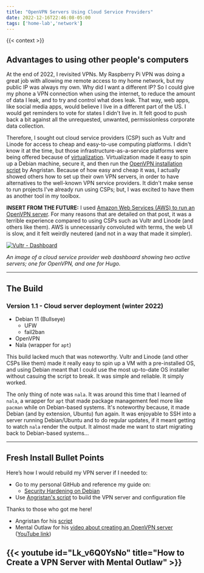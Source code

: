 ```yaml
---
title: "OpenVPN Servers Using Cloud Service Providers"
date: 2022-12-16T22:46:08-05:00
tags: ['home-lab','network']
---
```


{{< context >}}

## Advantages to using other people's computers

At the end of 2022, I revisited VPNs. My Raspberry Pi VPN was doing a great job with allowing me remote access to my home network, but my public IP was always my own. Why did I want a different IP? So I could give my phone a VPN connection when using the internet, to reduce the amount of data I leak, and to try and control what does leak. That way, web apps, like social media apps, would believe I live in a different part of the US. I would get reminders to vote for states I didn't live in. It felt good to push back a bit against all the unrequested, unwanted, permissionless corporate data collection.

Therefore, I sought out cloud service providers (CSP) such as Vultr and Linode for access to cheap and easy-to-use computing platforms. I didn't know it at the time, but those infrastructure-as-a-service platforms were being offered because of [virtualization](/home-lab/virtualization/). Virtualization made it easy to spin up a Debian machine, secure it, and then run the [OpenVPN installation script](https://github.com/angristan/openvpn-install) by Angristan. Because of how easy and cheap it was, I actually showed others how to set up their own VPN servers, in order to have alternatives to the well-known VPN service providers. It didn't make sense to run projects I've already run using CSPs; but, I was excited to have them as another tool in my toolbox.

**INSERT FROM THE FUTURE:** I used [Amazon Web Services (AWS) to run an OpenVPN server](/home-lab/network/openvpn-aws). For many reasons that are detailed on that post, it was a terrible experience compared to using CSPs such as Vultr and Linode (and others like them). AWS is unnecessarily convoluted with terms, the web UI is slow, and it felt weirdly neutered (and not in a way that made it simpler).

[![Vultr - Dashboard](/images/cloud-dashboard.png "Vultr - Dashboard")](/images/cloud-dashboard.png)

*An image of a cloud service provider web dashboard showing two active servers; one for OpenVPN, and one for Hugo.*

---

## The Build

### Version 1.1 - Cloud server deployment (winter 2022)

- Debian 11 (Bullseye)
    - UFW
    - fail2ban
- OpenVPN
- Nala (wrapper for `apt`)

This build lacked much that was noteworthy. Vultr and Linode (and other CSPs like them) made it really easy to spin up a VM with a pre-installed OS, and using Debian meant that I could use the most up-to-date OS installer without casuing the script to break. It was simple and reliable. It simply worked.

The only thing of note was `nala`. It was around this time that I learned of `nala`, a wrapper for `apt` that made package management feel more like `pacman` while on Debian-based systems. It's noteworthy because, it made Debian (and by extension, Ubuntu) fun again. It was enjoyable to SSH into a server running Debian/Ubuntu and to do regular updates, if it meant getting to watch `nala` render the output. It almost made me want to start migrating back to Debian-based systems...

---

## Fresh Install Bullet Points

Here’s how I would rebuild my VPN server if I needed to:

- Go to my personal GitHub and reference my guide on:
    - [Security Hardening on Debian](https://github.com/DavidVogelxyz/library/blob/master/security/secure-debian.md)
- Use [Angristan's script](https://github.com/angristan/openvpn-install) to build the VPN server and configuration file

Thanks to those who got me here!

- Angristan for his [script](https://github.com/angristan/openvpn-install)
- Mental Outlaw for his [video about creating an OpenVPN server](https://odysee.com/@AlphaNerd:8/how-to-create-your-own-vpn-(and-why)) ([YouTube link](https://www.youtube.com/watch?v=Lk_v6Q0YsNo))

## {{< youtube id="Lk_v6Q0YsNo" title="How to Create a VPN Server with Mental Outlaw" >}}

